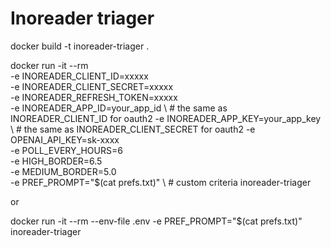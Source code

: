 # Inoreader triager

docker build -t inoreader-triager .

docker run -it --rm \
  -e INOREADER_CLIENT_ID=xxxxx \
  -e INOREADER_CLIENT_SECRET=xxxxx \
  -e INOREADER_REFRESH_TOKEN=xxxxx \
  -e INOREADER_APP_ID=your_app_id \        # the same as INOREADER_CLIENT_ID for oauth2
  -e INOREADER_APP_KEY=your_app_key \      # the same as INOREADER_CLIENT_SECRET for oauth2
  -e OPENAI_API_KEY=sk-xxxx \
  -e POLL_EVERY_HOURS=6 \
  -e HIGH_BORDER=6.5 \
  -e MEDIUM_BORDER=5.0 \
  -e PREF_PROMPT="$(cat prefs.txt)" \      # custom criteria
  inoreader-triager

or 

docker run -it --rm --env-file .env -e PREF_PROMPT="$(cat prefs.txt)" inoreader-triager
